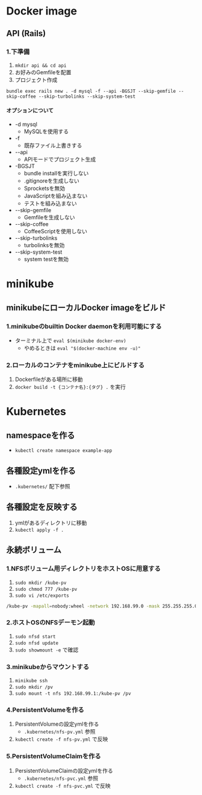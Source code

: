 # Docker image
## API (Rails)
### 1.下準備
1. `mkdir api && cd api`
2. お好みのGemfileを配置
3. プロジェクト作成
```
bundle exec rails new . -d mysql -f --api -BGSJT --skip-gemfile --skip-coffee --skip-turbolinks --skip-system-test
```
#### オプションについて
- -d mysql
  - MySQLを使用する
- -f
  - 既存ファイル上書きする
- --api
  - APIモードでプロジェクト生成
- -BGSJT
  - bundle installを実行しない
  - .gitignoreを生成しない
  - Sprocketsを無効
  - JavaScriptを組み込まない
  - テストを組み込まない
- --skip-gemfile
  - Gemfileを生成しない
- --skip-coffee
  - CoffeeScriptを使用しない
- --skip-turbolinks
  - turbolinksを無効
- --skip-system-test
  - system testを無効

# minikube
## minikubeにローカルDocker imageをビルド
### 1.minikubeのbuiltin Docker daemonを利用可能にする
- ターミナル上で `eval $(minikube docker-env)`
  - やめるときは `eval "$(docker-machine env -u)"`

### 2.ローカルのコンテナをminikube上にビルドする
1. Dockerfileがある場所に移動
2. `docker build -t {コンテナ名}:{タグ} .` を実行

# Kubernetes
## namespaceを作る
- `kubectl create namespace example-app`

## 各種設定ymlを作る
- `.kubernetes/` 配下参照

## 各種設定を反映する
1. ymlがあるディレクトリに移動
2. `kubectl apply -f .`

## 永続ボリューム
### 1.NFSボリューム用ディレクトリをホストOSに用意する
1. `sudo mkdir /kube-pv`
2. `sudo chmod 777 /kube-pv`
3. `sudo vi /etc/exports`
```bash
/kube-pv -mapall=nobody:wheel -network 192.168.99.0 -mask 255.255.255.0
```
### 2.ホストOSのNFSデーモン起動
1. `sudo nfsd start`
2. `sudo nfsd update`
3. `sudo showmount -e` で確認
### 3.minikubeからマウントする
1. `minikube ssh`
2. `sudo mkdir /pv`
3. `sudo mount -t nfs 192.168.99.1:/kube-pv /pv`
### 4.PersistentVolumeを作る
1. PersistentVolumeの設定ymlを作る
    - `.kubernetes/nfs-pv.yml` 参照
2. `kubectl create -f nfs-pv.yml` で反映
### 5.PersistentVolumeClaimを作る
1. PersistentVolumeClaimの設定ymlを作る
    - `.kubernetes/nfs-pvc.yml` 参照
2. `kubectl create -f nfs-pvc.yml` で反映
